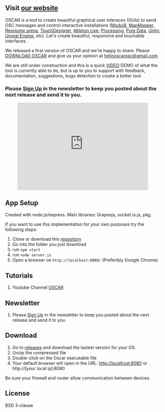 ## Visit [our website](https://www.createwithoscar.com/)

OSCAR is a tool to create beautiful graphical user interaces (GUIs) to send OSC messages and control interactive installations ([Modul8](https://www.garagecube.com/modul8/), [MapMapper](https://madmapper.com/), [Resolume arena](https://resolume.com/), [TouchDesigner](https://derivative.ca/), [Ableton Live](https://www.ableton.com/), [Processing](https://processing.org/), [Pure Data](https://puredata.info/), [Unity](https://unity.com/), [Unreal Engine](https://www.unrealengine.com/en-US/), etc).
Let's create beautiful, responsive and touchable interfaces.

We released a first version of OSCAR and we're happy to share. Please [DOWNLOAD OSCAR](https://github.com/trafalmejo/OSCAR/releases) and give us your opinion at [hellooscarosc@gmail.com](mailto:hellooscarosc@gmail.com)

We are still under construction and this is a quick <a href="https://www.youtube.com/watch?v=ZcW8zBWRLf0" target="_blank">VIDEO</a> DEMO of what the tool is currently able to do, but is up to you to support with feedback, documentation, suggestions, bugs detection to create a better tool.

### Please [Sign Up](https://forms.gle/1pGiDJDh3jur8Tq68) in the newsletter to keep you posted about the next release and send it to you.

<figure class="video_container" style="position:relative;padding-top:56.25%;">
  <iframe src="https://www.youtube.com/embed/videoseries?list=PLScMjUz4HRHxxDL2OYcNCMCsD-srohkIW" width="100%" frameborder="0" allow="accelerometer; autoplay; encrypted-media; gyroscope; picture-in-picture" allowfullscreen="true" style="position:absolute;top:0;left:0;width:100%;height:100%;"> 
  </iframe>
</figure>

## App Setup

Created with node.js/express. Main libraries: Grapesjs, socket.io.js, pkg.

If you want to use this implementation for your own purposes try the following steps:

1. Clone or download this [repository](https://github.com/trafalmejo/OSCAR/)
2. Go into the folder you just download
3. run `npm start`
4. run `node server.js`
5. Open a browser on `http://localhost:8080/` (Preferibly Google Chrome)

## Tutorials

1. Youtube Channel [OSCAR](https://www.youtube.com/channel/UCyIxOoajn_4Nj8Mjz2k-3qA)

## Newsletter

1. Please [Sign Up](https://forms.gle/1pGiDJDh3jur8Tq68) in the newsletter to keep you posted about the next release and send it to you.

## Download

1. Go to [releases](https://github.com/trafalmejo/OSCAR/releases) and download the lastest version for your OS.
2. Unzip the compressed file
3. Double-click on the Oscar executable file
4. Your default browser will open in the URL: [http://localhost:8080](http://localhost:8080) or http://[your local ip]:8080

Be sure your firewall and router allow communication between devices.

## License

BSD 3-clause
